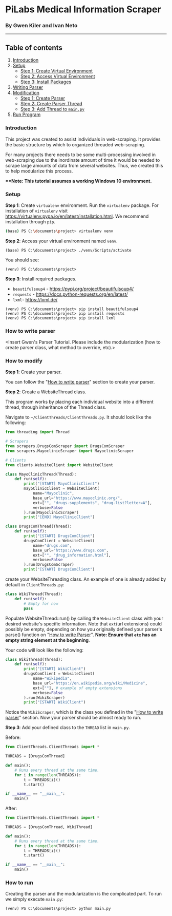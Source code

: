 # PiLabs Medical Information Scraper

### By Gwen Kiler and Ivan Neto

---

## Table of contents

1. [Introduction](#Introduction)
2. [Setup](#Setup)
    - [Step 1: Create Virtual Environment](#SetupStep1)
    - [Step 2: Access Virtual Environment](#SetupStep2)
    - [Step 3: Install Packages](#SetupStep3)
3. [Writing Parser](#ParserTutorial)
4. [Modification](#Modification)
    - [Step 1: Create Parser](#ModifyStep1)
    - [Step 2: Create Parser Thread](#ModifyStep2)
    - [Step 3: Add Thread to `main.py`](#ModifyStep3)
5. [Run Program](#Run)

### Introduction <a name="Introduction"></a>

This project was created to assist individuals in web-scraping. It provides the basic structure by which to organized threaded web-scraping.

For many projects there needs to be some multi-processing involved in web-scraping due to the inordinate amount of time it would be needed to scrape large amounts of data from several websites. Thus, we created this to help modularize this process.

**\*\*Note: This tutorial assumes a working Windows 10 environment.**

### Setup <a name="Setup"></a>

**Step 1**: Create `virtualenv` environment. Run the `virtualenv` package. For installation of `virtualenv` visit https://virtualenv.pypa.io/en/latest/installation.html. We recommend installation through `pip`. <a name="SetupStep1"></a>
```bash
(base) PS C:\documents\project> virtualenv venv
```

**Step 2**: Access your virtual environment named `venv`. <a name="SetupStep2"></a>
```
(base) PS C:\documents\project> ./venv/Scripts/activate
```
You should see:
```
(venv) PS C:\documents\project>
```

**Step 3**: Install required packages. <a name="SetupStep3"></a>
- `beautifulsoup4` - https://pypi.org/project/beautifulsoup4/
- `requests` - https://docs.python-requests.org/en/latest/
- `lxml`- https://lxml.de/
```
(venv) PS C:\documents\project> pip install beautifulsoup4
(venv) PS C:\documents\project> pip install requests
(venv) PS C:\documents\project> pip install lxml
```

### How to write parser <a name="ParserTutorial"></a>

\<Insert Gwen's Parser Tutorial. Please include the modularization (how to create parser class, what method to override, etc).\>

### How to modify <a name="Modification"></a>

**Step 1**: Create your parser. <a name="ModifyStep1"></a>

You can follow the "[How to write parser](#ParserTutorial)" section to create your parser.

**Step 2**: Create a WebsiteThread class. <a name="ModifyStep2"></a>

This program works by placing each individual website into a different thread, through inheritance of the Thread class.

Navigate to `~/ClientThreads/ClientThreads.py`. It should look like the following:

```python
from threading import Thread

# Scrapers
from scrapers.DrugsComScraper import DrugsComScraper
from scrapers.MayoclinicScraper import MayoclinicScraper

# Clients
from clients.WebsiteClient import WebsiteClient

class MayoClinicThread(Thread):
    def run(self):
        print("[START] MayoClinicClient")
        mayoClinicClient = WebsiteClient(
            name="Mayoclinic",
            base_url="https://www.mayoclinic.org/",
            ext=["", "drugs-supplements", "drug-list?letter=A"],
            verbose=False
        ).run(MayoclinicScraper)
        print("[END] MayoClinicClient")

class DrugsComThread(Thread):
    def run(self):
        print("[START] DrugsComClient")
        drugsComClient = WebsiteClient(
            name="drugs.com",
            base_url="https://www.drugs.com",
            ext=["", "drug_information.html"],
            verbose=False
        ).run(DrugsComScraper)
        print("[START] DrugsComClient")
```

create your WebsiteThreading class. An example of one is already added by default in `ClientThreads.py`:

```python
class WikiThread(Thread):
    def run(self):
        # Empty for now
        pass
```

Populate WebsiteThread::run() by calling the `WebsiteClient` class with your desired website's specific information. Note that `ext`(url extensions) could possibly be empty, depending on how you originally defined your parser's parse() function on "[How to write Parser](#ParseTutorial)". **Note: Ensure that `etx` has an empty string element at the beginning**.

Your code will look like the following:

```python
class WikiThread(Thread):
    def run(self):
        print("[START] WikiClient")
        drugsComClient = WebsiteClient(
            name="Wikipedia",
            base_url="https://en.wikipedia.org/wiki/Medicine",
            ext=[""], # example of empty extensions
            verbose=False
        ).run(WikiScraper)
        print("[START] WikiClient")
```

Notice the `WikiScraper`, which is the class you defined in the "[How to write parser](#ParserTutorial)" section. Now your parser should be almost ready to run.

**Step 3**: Add your defined class to the `THREAD` list in `main.py`. <a name="ModifyStep3"></a>

Before:

```python
from ClientThreads.ClientThreads import *

THREADS = [DrugsComThread]

def main():
    # Runs every thread at the same time.
    for i in range(len(THREADS)):
        t = THREADS[i]()
        t.start()

if __name__ == "__main__":
    main()
```

After:

```python
from ClientThreads.ClientThreads import *

THREADS = [DrugsComThread, WikiThread]

def main():
    # Runs every thread at the same time.
    for i in range(len(THREADS)):
        t = THREADS[i]()
        t.start()

if __name__ == "__main__":
    main()
```

### How to run <a name="Run"></a>

Creating the parser and the modularization is the complicated part. To run we simply execute `main.py`:

```
(venv) PS C:\documents\project> python main.py
```
